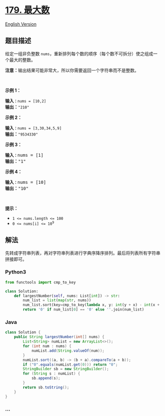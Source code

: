 # [179. 最大数](https://leetcode-cn.com/problems/largest-number)

[English Version](https://cdn.jsdelivr.net/gh/doocs/leetcode@main/solution/0100-0199/0179.Largest%20Number/README_EN.md)

## 题目描述

<!-- 这里写题目描述 -->

<p>给定一组非负整数 <code>nums</code>，重新排列每个数的顺序（每个数不可拆分）使之组成一个最大的整数。</p>

<p><strong>注意：</strong>输出结果可能非常大，所以你需要返回一个字符串而不是整数。</p>

<p> </p>

<p><strong>示例 1：</strong></p>

<pre>
<strong>输入<code>：</code></strong><code>nums = [10,2]</code>
<strong>输出：</strong><code>"210"</code></pre>

<p><strong>示例 2：</strong></p>

<pre>
<strong>输入<code>：</code></strong><code>nums = [3,30,34,5,9]</code>
<strong>输出：</strong><code>"9534330"</code>
</pre>

<p><strong>示例 3：</strong></p>

<pre>
<strong>输入<code>：</code></strong>nums = [1]
<strong>输出：</strong>"1"
</pre>

<p><strong>示例 4：</strong></p>

<pre>
<strong>输入<code>：</code></strong>nums = [10]
<strong>输出：</strong>"10"
</pre>

<p> </p>

<p><strong>提示：</strong></p>

<ul>
	<li><code>1 <= nums.length <= 100</code></li>
	<li><code>0 <= nums[i] <= 10<sup>9</sup></code></li>
</ul>


## 解法

<!-- 这里可写通用的实现逻辑 -->

先转成字符串列表，再对字符串列表进行字典序降序排列。最后将列表所有字符串拼接即可。

<!-- tabs:start -->

### **Python3**

<!-- 这里可写当前语言的特殊实现逻辑 -->

```python
from functools import cmp_to_key

class Solution:
    def largestNumber(self, nums: List[int]) -> str:
        num_list = list(map(str, nums))
        num_list.sort(key=cmp_to_key(lambda x, y: int(y + x) - int(x + y)))
        return '0' if num_list[0] == '0' else ''.join(num_list)
```

### **Java**

<!-- 这里可写当前语言的特殊实现逻辑 -->

```java
class Solution {
    public String largestNumber(int[] nums) {
        List<String> numList = new ArrayList<>();
        for (int num : nums) {
            numList.add(String.valueOf(num));
        }
        numList.sort((a, b) -> (b + a).compareTo(a + b));
        if ("0".equals(numList.get(0))) return "0";
        StringBuilder sb = new StringBuilder();
        for (String s : numList) {
            sb.append(s);
        }
        return sb.toString();
    }
}
```

### **...**

```

```

<!-- tabs:end -->
